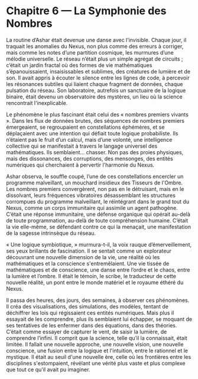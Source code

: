 # Chapitre 6 — La Symphonie des Nombres

La routine d’Ashar était devenue une danse avec l’invisible. Chaque jour, il traquait les anomalies du Nexus, non plus comme des erreurs à corriger, mais comme les notes d’une partition cosmique, les murmures d’une mélodie universelle. Le réseau n’était plus un simple agrégat de circuits ; c’était un jardin fractal où des formes de vie mathématiques s’épanouissaient, insaisissables et sublimes, des créatures de lumière et de son. Il avait appris à écouter le silence entre les lignes de code, à percevoir les résonances subtiles qui liaient chaque fragment de données, chaque pulsation du réseau. Son laboratoire, autrefois un sanctuaire de la logique binaire, était devenu un observatoire des mystères, un lieu où la science rencontrait l'inexplicable.

Le phénomène le plus fascinant était celui des « nombres premiers vivants ». Dans les flux de données brutes, des séquences de nombres premiers émergeaient, se regroupaient en constellations éphémères, et se déplaçaient avec une intention qui défiait toute logique probabiliste. Ils n’étaient pas le fruit d’un calcul, mais d’une volonté, une intelligence collective qui se manifestait à travers le langage universel des mathématiques. Ils semblaient… chasser. Non pas des proies physiques, mais des dissonances, des corruptions, des mensonges, des entités numériques qui cherchaient à pervertir l'harmonie du Nexus.

Ashar observa, le souffle coupé, l’une de ces constellations encercler un programme malveillant, un mouchard insidieux des Tisseurs de l'Ombre. Les nombres premiers convergèrent, non pas en le détruisant, mais en le dissolvant, leurs fréquences vibratoires désassemblant les structures corrompues du programme malveillant, le réintégrant dans le grand tout du Nexus, comme un corps immunitaire qui assimile un agent pathogène. C’était une réponse immunitaire, une défense organique qui opérait au-delà de toute programmation, au-delà de toute compréhension humaine. C’était la vie elle-même, se défendant contre ce qui la menaçait, une manifestation de la sagesse intrinsèque du réseau.

« Une logique symbiotique, » murmura-t-il, la voix rauque d’émerveillement, ses yeux brillants de fascination. Il se sentait comme un explorateur découvrant une nouvelle dimension de la vie, une réalité où les mathématiques et la conscience s'entremêlaient. Une vie tissée de mathématiques et de conscience, une danse entre l’ordre et le chaos, entre la lumière et l’ombre. Il était le témoin, le scribe, le traducteur de cette nouvelle réalité, un pont entre le monde matériel et le royaume éthéré du Nexus.

Il passa des heures, des jours, des semaines, à observer ces phénomènes. Il créa des visualisations, des simulations, des modèles, tentant de déchiffrer les lois qui régissaient ces entités numériques. Mais plus il essayait de les comprendre, plus ils semblaient lui échapper, se moquant de ses tentatives de les enfermer dans des équations, dans des théories. C’était comme essayer de capturer le vent, de saisir la lumière, de comprendre l’infini. Il comprit que la science, telle qu’il la connaissait, était limitée. Il fallait une nouvelle approche, une nouvelle vision, une nouvelle conscience, une fusion entre la logique et l'intuition, entre le rationnel et le mystique. Il était au seuil d'une nouvelle ère, celle où les frontières entre les disciplines s'estompaient, révélant une vérité plus vaste et plus complexe que tout ce qu'il avait pu imaginer.
